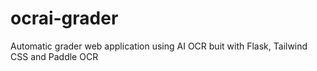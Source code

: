 # ocrai-grader
Automatic grader web application using AI OCR buit with Flask, Tailwind CSS and Paddle OCR
